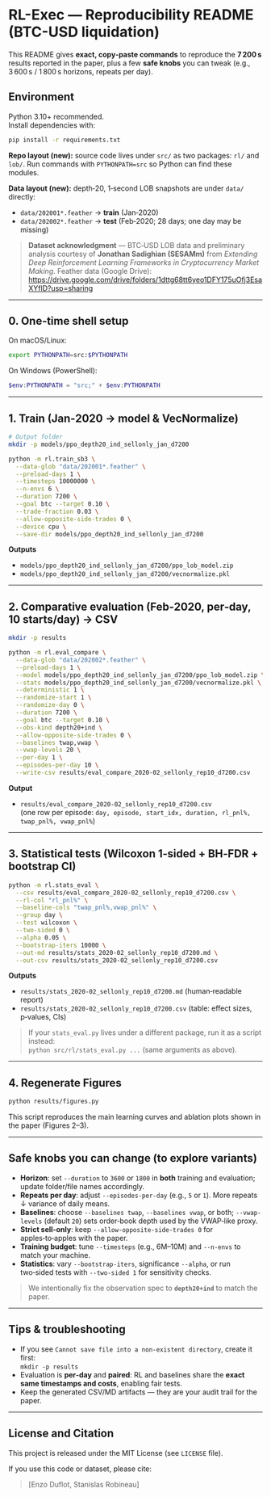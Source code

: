 # RL-Exec — Reproducibility README (BTC-USD liquidation)

This README gives **exact, copy‑paste commands** to reproduce the **7 200 s** results reported in the paper, plus a few **safe knobs** you can tweak (e.g., 3 600 s / 1 800 s horizons, repeats per day).

## Environment

Python 3.10+ recommended.  
Install dependencies with:
```bash
pip install -r requirements.txt
```

**Repo layout (new):** source code lives under `src/` as two packages: `rl/` and `lob/`. Run commands with `PYTHONPATH=src` so Python can find these modules.

**Data layout (new):** depth‑20, 1‑second LOB snapshots are under `data/` directly:
- `data/202001*.feather` → **train** (Jan‑2020)
- `data/202002*.feather` → **test** (Feb‑2020; 28 days; one day may be missing)

> **Dataset acknowledgment** — BTC‑USD LOB data and preliminary analysis courtesy of **Jonathan Sadighian (SESAMm)** from *Extending Deep Reinforcement Learning Frameworks in Cryptocurrency Market Making*.
> Feather data (Google Drive): https://drive.google.com/drive/folders/1dttg68tt6yeo1DFY175uOfj3EsaXYflD?usp=sharing

---

## 0. One‑time shell setup

On macOS/Linux:
```bash
export PYTHONPATH=src:$PYTHONPATH
```
On Windows (PowerShell):
```powershell
$env:PYTHONPATH = "src;" + $env:PYTHONPATH
```

---

## 1. Train (Jan‑2020 → model & VecNormalize)

```bash
# Output folder
mkdir -p models/ppo_depth20_ind_sellonly_jan_d7200

python -m rl.train_sb3 \
  --data-glob "data/202001*.feather" \
  --preload-days 1 \
  --timesteps 10000000 \
  --n-envs 6 \
  --duration 7200 \
  --goal btc --target 0.10 \
  --trade-fraction 0.03 \
  --allow-opposite-side-trades 0 \
  --device cpu \
  --save-dir models/ppo_depth20_ind_sellonly_jan_d7200
```

**Outputs**
- `models/ppo_depth20_ind_sellonly_jan_d7200/ppo_lob_model.zip`
- `models/ppo_depth20_ind_sellonly_jan_d7200/vecnormalize.pkl`

---

## 2. Comparative evaluation (Feb‑2020, per‑day, 10 starts/day) → CSV

```bash
mkdir -p results

python -m rl.eval_compare \
  --data-glob "data/202002*.feather" \
  --preload-days 1 \
  --model models/ppo_depth20_ind_sellonly_jan_d7200/ppo_lob_model.zip \
  --stats models/ppo_depth20_ind_sellonly_jan_d7200/vecnormalize.pkl \
  --deterministic 1 \
  --randomize-start 1 \
  --randomize-day 0 \
  --duration 7200 \
  --goal btc --target 0.10 \
  --obs-kind depth20+ind \
  --allow-opposite-side-trades 0 \
  --baselines twap,vwap \
  --vwap-levels 20 \
  --per-day 1 \
  --episodes-per-day 10 \
  --write-csv results/eval_compare_2020-02_sellonly_rep10_d7200.csv
```

**Output**
- `results/eval_compare_2020-02_sellonly_rep10_d7200.csv`  
  (one row per episode: `day, episode, start_idx, duration, rl_pnl%, twap_pnl%, vwap_pnl%`)

---

## 3. Statistical tests (Wilcoxon 1‑sided + BH‑FDR + bootstrap CI)

```bash
python -m rl.stats_eval \
  --csv results/eval_compare_2020-02_sellonly_rep10_d7200.csv \
  --rl-col "rl_pnl%" \
  --baseline-cols "twap_pnl%,vwap_pnl%" \
  --group day \
  --test wilcoxon \
  --two-sided 0 \
  --alpha 0.05 \
  --bootstrap-iters 10000 \
  --out-md results/stats_2020-02_sellonly_rep10_d7200.md \
  --out-csv results/stats_2020-02_sellonly_rep10_d7200.csv
```

**Outputs**
- `results/stats_2020-02_sellonly_rep10_d7200.md` (human‑readable report)
- `results/stats_2020-02_sellonly_rep10_d7200.csv` (table: effect sizes, p‑values, CIs)

> If your `stats_eval.py` lives under a different package, run it as a script instead:  
> `python src/rl/stats_eval.py ...` (same arguments as above).

---

## 4. Regenerate Figures

```bash
python results/figures.py
```
This script reproduces the main learning curves and ablation plots shown in the paper (Figures 2–3).

---

## Safe knobs you can change (to explore variants)

- **Horizon**: set `--duration` to `3600` or `1800` in **both** training and evaluation; update folder/file names accordingly.
- **Repeats per day**: adjust `--episodes-per-day` (e.g., `5` or `1`). More repeats ↓ variance of daily means.
- **Baselines**: choose `--baselines twap`, `--baselines vwap`, or both; `--vwap-levels` (default `20`) sets order‑book depth used by the VWAP‑like proxy.
- **Strict sell‑only**: keep `--allow-opposite-side-trades 0` for apples‑to‑apples with the paper.
- **Training budget**: tune `--timesteps` (e.g., 6M–10M) and `--n-envs` to match your machine.
- **Statistics**: vary `--bootstrap-iters`, significance `--alpha`, or run two‑sided tests with `--two-sided 1` for sensitivity checks.

> We intentionally fix the observation spec to **`depth20+ind`** to match the paper.

---

## Tips & troubleshooting

- If you see `Cannot save file into a non-existent directory`, create it first:  
  `mkdir -p results`
- Evaluation is **per‑day** and **paired**: RL and baselines share the **exact same timestamps and costs**, enabling fair tests.
- Keep the generated CSV/MD artifacts — they are your audit trail for the paper.

---

## License and Citation

This project is released under the MIT License (see `LICENSE` file).

If you use this code or dataset, please cite:
> [Enzo Duflot, Stanislas Robineau]
